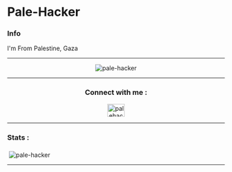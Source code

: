 # Pale-Hacker 

### Info 

I'm From Palestine, Gaza 

-----------------------------------------

<p align="middle"> <img src="https://komarev.com/ghpvc/?username=pale-hacker&label=Profile%20views&color=0e75b6&style=flat" alt="pale-hacker" /> </p>

-----------------------------------------

<h3 align="middle"> Connect with me : </h3>
<p align="middle">
<a href="https://instagram.com/pale_hacker" target="blank"><img align="middle" src="https://cdn.jsdelivr.net/npm/simple-icons@3.0.1/icons/instagram.svg" alt="palehacker" height="30" width="40" /></a>
</p>

-----------------------------------------

### Stats : 

<p>&nbsp;<img align="middle" src="https://github-readme-stats.vercel.app/api?username=pale-hacker&show_icons=true?theme=chartreuse-dark&locale=en" alt="pale-hacker" /></p>

-----------------------------------------
